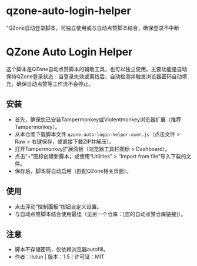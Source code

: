 # qzone-auto-login-helper
“QZone自动登录脚本，可独立使用或与自动点赞脚本结合，确保登录不中断
# QZone Auto Login Helper

这个脚本是QZone自动点赞脚本的辅助工具，也可以独立使用。主要功能是自动保持QZone登录状态：当登录失效或离线后，自动检测并触发浏览器密码自动填充，确保自动点赞等工作流不会停止。

## 安装
- 首先，确保您已安装Tampermonkey或Violentmonkey浏览器扩展（推荐Tampermonkey）。
- 从本仓库下载脚本文件 `qzone-auto-login-helper.user.js`（点击文件 > Raw > 右键保存，或直接下载ZIP并解压）。
- 打开Tampermonkey扩展面板（浏览器工具栏图标 > Dashboard）。
- 点击“+”图标创建新脚本，或使用“Utilities” > “Import from file”导入下载的文件。
- 保存后，脚本将自动启用（匹配QZone相关页面）。

## 使用
- 点击浮动“控制面板”按钮自定义设置。
- 与自动点赞脚本结合使用最佳（见另一个仓库：[您的自动点赞仓库链接]）。

## 注意
- 脚本不存储密码，仅依赖浏览器autofill。
- 作者：llulun | 版本：1.5 | 许可证：MIT
